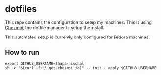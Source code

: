 # dotfiles

This repo contains the configuration to setup my machines. This is using [Chezmoi](https://chezmoi.io), the dotfile manager to setup the install.

This automated setup is currently only configured for Fedora machines.

## How to run

```shell
export GITHUB_USERNAME=thapa-nischal
sh -c "$(curl -fsLS get.chezmoi.io)" -- init --apply $GITHUB_USERNAME
```

